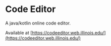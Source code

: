# Code Editor
 A java/kotlin online code editor.

 Available at [https://codeeditor.web.illinois.edu/](https://codeeditor.web.illinois.edu/)
